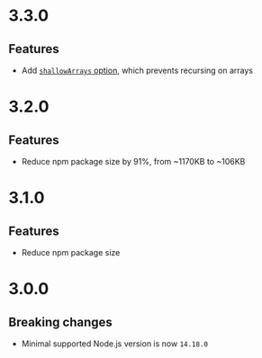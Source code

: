 # 3.3.0

## Features

- Add [`shallowArrays` option](README.md#shallowarrays), which prevents
  recursing on arrays

# 3.2.0

## Features

- Reduce npm package size by 91%, from ~1170KB to ~106KB

# 3.1.0

## Features

- Reduce npm package size

# 3.0.0

## Breaking changes

- Minimal supported Node.js version is now `14.18.0`
